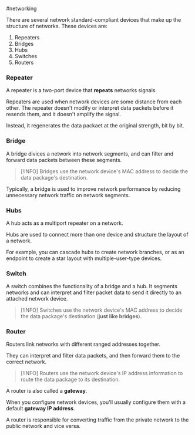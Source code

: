 #networking 

There are several network standard-compliant devices that make up the structure of networks. These devices are:
1. Repeaters
3. Bridges
2. Hubs
4. Switches
5. Routers

### Repeater
A repeater is a two-port device that **repeats** networks signals.

Repeaters are used when network devices are some distance from each other. The repeater doesn't modify or interpret data packets before it resends them, and it doesn't amplify the signal.

Instead, it regenerates the data packaet at the original strength, bit by bit.

### Bridge
A bridge divices a network into network segments, and can filter and forward data packets between these segments.

> [!INFO]
> Bridges use the network device's MAC address to decide the data package's destination.

Typically, a bridge is used to improve network performance by reducing unnecessary network traffic on network segments.

### Hubs
A hub acts as a multiport repeater on a network.

Hubs are used to connect more than one device and structure the layout of a network.

For example, you can cascade hubs to create network branches, or as an endpoint to create a star layout with multiple-user-type devices.

### Switch
A switch combines the functionality of a bridge and a hub. It segments networks and can interpret and filter packet data to send it directly to an attached network device. 

> [!INFO]
> Switches use the network device's MAC address to decide the data package's destination (**just like bridges**).

### Router
Routers link networks with different ranged addresses together.

They can interpret and filter data packets, and then forward them to the correct network.

> [!INFO]
> Routers use the network device's IP address information to route the data package to its destination.

A router is also called a **gateway**.

When you configure network devices, you'll usually configure them with a default **gateway IP address**.

A router is responsible for converting traffic from the private network to the public network and vice versa.
